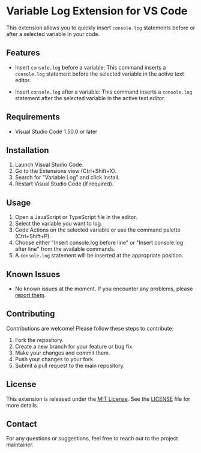 # Variable Log Extension for VS Code

This extension allows you to quickly insert `console.log` statements before or after a selected variable in your code.

## Features

- Insert `console.log` before a variable: This command inserts a `console.log` statement before the selected variable in the active text editor.

- Insert `console.log` after a variable: This command inserts a `console.log` statement after the selected variable in the active text editor.

## Requirements

- Visual Studio Code 1.50.0 or later

## Installation

1. Launch Visual Studio Code.
2. Go to the Extensions view (Ctrl+Shift+X).
3. Search for "Variable Log" and click Install.
4. Restart Visual Studio Code (if required).

## Usage

1. Open a JavaScript or TypeScript file in the editor.
2. Select the variable you want to log.
3. Code Actions on the selected variable or use the command palette (Ctrl+Shift+P).
4. Choose either "Insert console.log before line" or "Insert console.log after line" from the available commands.
5. A `console.log` statement will be inserted at the appropriate position.

## Known Issues

- No known issues at the moment. If you encounter any problems, please [report them](https://github.com/roulianosss/QuickCLog/issues).

## Contributing

Contributions are welcome! Please follow these steps to contribute:

1. Fork the repository.
2. Create a new branch for your feature or bug fix.
3. Make your changes and commit them.
4. Push your changes to your fork.
5. Submit a pull request to the main repository.

## License

This extension is released under the [MIT License](https://opensource.org/licenses/MIT). See the [LICENSE](LICENSE) file for more details.

## Contact

For any questions or suggestions, feel free to reach out to the project maintainer.


